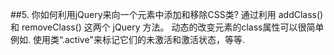 ##5. 你如何利用jQuery来向一个元素中添加和移除CSS类?
  通过利用 addClass() 和 removeClass() 这两个 jQuery 方法。
  动态的改变元素的class属性可以很简单例如. 使用类“.active"来标记它们的未激活和激活状态，等等.
